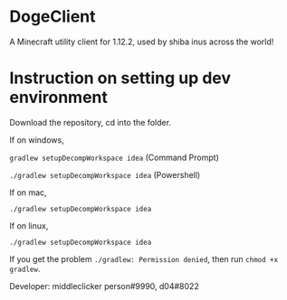 # DogeClient
A Minecraft utility client for 1.12.2, used by shiba inus across the world!

# Instruction on setting up dev environment
Download the repository, cd into the folder.

If on windows,

`gradlew setupDecompWorkspace idea` (Command Prompt)

`./gradlew setupDecompWorkspace idea` (Powershell)

If on mac,

`./gradlew setupDecompWorkspace idea`

If on linux,

`./gradlew setupDecompWorkspace idea`


If you get the problem `./gradlew: Permission denied`, then run `chmod +x gradlew`.

Developer: middleclicker person#9990, d04#8022
